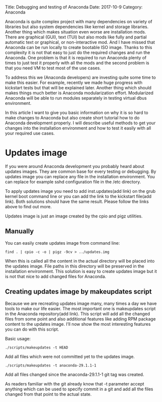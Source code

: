 Title: Debugging and testing of Anaconda
Date: 2017-10-9
Category: Anaconda

Anaconda is quite complex project with many dependencies on variety of libraries but also system dependencies like kernel and storage libraries. Another thing which makes situation even worse are installation mods. There are graphical (GUI), text (TUI) but also mods like fully and partial automatic text or graphical, or non-interactive mod. And I have missed that Anaconda can be run locally to create bootable ISO image. 
Thanks to this complexity it is not that easy to just do the required changes and run the Anaconda. One problem is that it is required to run Anaconda plenty of times to just test it properly with all the mods and the second problem is that you need VM to test most of the use cases.

To address this we (Anaconda developers) are investing quite some time to make this easier. For example, recently we made huge progress with kickstart tests but that will be explained later. Another thing which should makes things much better is Anaconda modularization effort. Modularized Anaconda will be able to run modules separately in testing virtual dbus environment.

In this article I want to give you basic information on why it is so hard to make changes to Anaconda but also create short tutorial how to do Anaconda development properly. I will describe useful methods to get your changes into the installation environment and how to test it easily with all your required use cases.

# Updates image

If you were around Anaconda development you probably heard about updates images. They are common base for every testing or debugging. By updates image you can replace any file in the installation environment. You can replace for example sshd configuration file in the /etc directory.

To apply updates image you need to add inst.updates(add link) on the grub kernel boot command line or you can add the link to the kickstart file(add link). Both solutions should have the same result. Please follow the links above to find out more.

Updates image is just an image created by the cpio and pigz utilities.

## Manually

You can easily create updates image from command line:

```
find . | cpio -c -o | pigz -9cv > ../updates.img
```

When this is called all the content in the actual directory will be placed into the updates image. File paths in this directory will be preserved in the installation environment. This solution is easy to create updates image but it is not that nice to add changed files for Anaconda.


## Creating updates image by makeupdates script

Because we are recreating updates image many, many times a day we have tools to make our life easier. The most important one is makeupdates script in the Anaconda repository(add link). This script will add all the changed files from some point and also additional features like adding RPM package content to the updates image. I’ll now show the most interesting features you can do with this script.

Basic usage:

```
./scripts/makeupdates -t HEAD
```

Add all files which were not committed yet to the updates image.

```
./scripts/makeupdates -t anaconda-29.1.1-1
```

Add all files changed since the anaconda-29.1.1-1 git tag was created.

As readers familiar with the git already know that -t parameter accept anything which can be used to specify commit in a git and add all the files changed from that point to the actual state.

